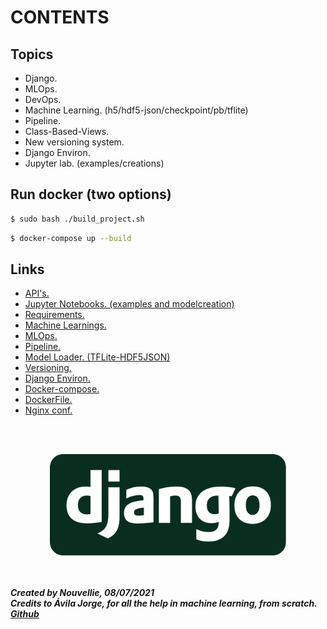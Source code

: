 # CONTENTS
## Topics

- Django.
- MLOps.
- DevOps.
- Machine Learning. (h5/hdf5-json/checkpoint/pb/tflite)
- Pipeline.
- Class-Based-Views.
- New versioning system.
- Django Environ.
- Jupyter lab. (examples/creations)

## Run docker (two options)

```sh
$ sudo bash ./build_project.sh
```

```sh
$ docker-compose up --build
```

## Links

- [API's.](https://github.com/Nouvellie/django-mlops-docker/blob/main/src/main/apps/mlops/views.py)
- [Jupyter Notebooks. (examples and modelcreation)](https://github.com/Nouvellie/django-mlops-docker/tree/main/media/jupyter)
- [Requirements.](https://github.com/Nouvellie/django-mlops-docker/blob/main/src/main/requirements/pip.md)
- [Machine Learnings.](https://github.com/Nouvellie/django-mlops-docker/tree/main/media/ml-models)
- [MLOps.](https://github.com/Nouvellie/django-mlops-docker/tree/main/apps/mlops/utils)
- [Pipeline.](https://github.com/Nouvellie/django-mlops-docker/blob/main/src/main/apps/mlops/utils/pipeline.py)
- [Model Loader. (TFLite-HDF5JSON)](https://github.com/Nouvellie/django-mlops-docker/blob/main/src/main/apps/mlops/utils/model_loader.py)
- [Versioning.](https://github.com/Nouvellie/django-mlops-docker/blob/main/src/main/main/version.py)
- [Django Environ.](https://github.com/Nouvellie/django-mlops-docker/blob/main/src/main/main/.env)
- [Docker-compose.](https://github.com/Nouvellie/django-mlops-docker/blob/main/docker-compose.yml)
- [DockerFile.](https://github.com/Nouvellie/django-mlops-docker/blob/main/Dockerfile)
- [Nginx conf.](https://github.com/Nouvellie/django-mlops-docker/blob/main/config/nginx/conf.d/myproject.conf)

<br><br><p align="center">
  <img width="75%" height="75%" src="https://github.com/Nouvellie/django-mlops-docker/blob/main/src/main/media/assets/django.svg" alt="Django MLOps (TFLite)">
</p>

<br><br>
***Created by Nouvellie, 08/07/2021***<br>
***Credits to Ávila Jorge, for all the help in machine learning, from scratch. [Github](https://github.com/jorgeavilacartes)***<br>